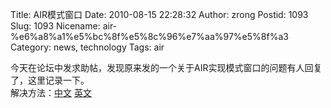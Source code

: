 Title: AIR模式窗口
Date: 2010-08-15 22:28:32
Author: zrong
Postid: 1093
Slug: 1093
Nicename: air-%e6%a8%a1%e5%bc%8f%e5%8c%96%e7%aa%97%e5%8f%a3
Category: news, technology
Tags: air

今天在论坛中发求助帖，发现原来发的一个关于AIR实现模式窗口的问题有人回复了，这里记录一下。  
解决方法：[中文](http://lite3.cn/?p=252)
[英文](http://cookbooks.adobe.com/index.cfm?event=showdetails&postId=9963)

